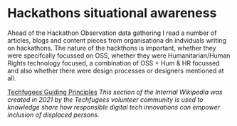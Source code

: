 # Hackathons situational awareness

Ahead of the Hackathon Observation data gathering I read a number of articles, blogs and content pieces from organisationa dn indviduals writing on hackathons. The nature of the hackthons is important, whether they were specifcally focussed on OSS, whether they were Humanitarian/Human Rights technology focused, a combination of OSS + Hum & HR focussed and also whether there were design processes or designers mentioned at all.


[Techfugees Guiding Principles](https://www.notion.so/Techfugees-Guiding-Principles-b869ab9cd6754c78bcd6e5391f020e4a)
*This section of the Internal Wikipedia was created in 2021 by the Techfugees volunteer community is used to knowledge share how responsible digital tech innovations can empower inclusion of displaced persons.*